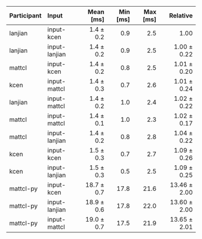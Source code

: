 | Participant | Input | Mean [ms] | Min [ms] | Max [ms] | Relative |
|:---|:---|---:|---:|---:|---:|
| lanjian | input-kcen | 1.4 ± 0.2 | 0.9 | 2.5 | 1.00 |
| lanjian | input-lanjian | 1.4 ± 0.2 | 0.9 | 2.5 | 1.00 ± 0.22 |
| mattcl | input-kcen | 1.4 ± 0.2 | 0.8 | 2.5 | 1.01 ± 0.20 |
| kcen | input-mattcl | 1.4 ± 0.3 | 0.7 | 2.6 | 1.01 ± 0.24 |
| lanjian | input-mattcl | 1.4 ± 0.2 | 1.0 | 2.4 | 1.02 ± 0.22 |
| mattcl | input-mattcl | 1.4 ± 0.1 | 1.0 | 2.3 | 1.02 ± 0.17 |
| mattcl | input-lanjian | 1.4 ± 0.2 | 0.8 | 2.8 | 1.04 ± 0.22 |
| kcen | input-kcen | 1.5 ± 0.3 | 0.7 | 2.7 | 1.09 ± 0.26 |
| kcen | input-lanjian | 1.5 ± 0.3 | 0.5 | 2.5 | 1.09 ± 0.25 |
| mattcl-py | input-kcen | 18.7 ± 0.7 | 17.8 | 21.6 | 13.46 ± 2.00 |
| mattcl-py | input-lanjian | 18.9 ± 0.6 | 17.8 | 22.0 | 13.60 ± 2.00 |
| mattcl-py | input-mattcl | 19.0 ± 0.7 | 17.5 | 21.9 | 13.65 ± 2.01 |
